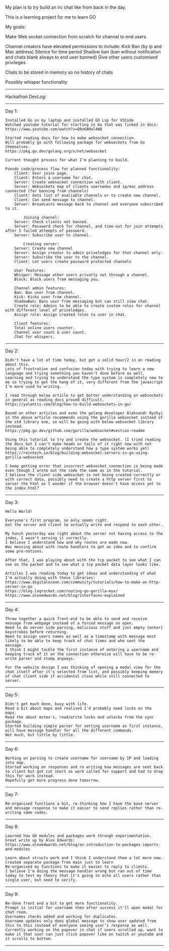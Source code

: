 My plan is to try build an irc chat like from back in the day.

This is a learning project for me to learn GO

My goals:

Make Web socket connection from scratch for channel to end users

Channel creators have elevated permissions to include:
Kick
Ban (by ip and Mac address)
Silence for time period
Shadow ban (ban without notification and chats blank always to end user banned)
Give other users customised privileges

Chats to be stored in memory so no history of chats

Possibly whisper functionality

-   -   -   -   -   -   -   -   -   -   -   -   -   -   -   -   -   -   -   -   -   -

Hackathon DevLog:

-   -   -   -   -   -   -   -   -   -   -   -   -   -   -   -   -   -   -   -   -   -

Day 1:

    Installed Go on my laptop and installed GO Lsp for VSCode
    Watched youtube tutorial for starting in Go that was linked in docs:
    https://www.youtube.com/watch?v=Q0sKAMal4WQ

    Started reading docs for how to make websocket connection.
    Will probably go with following package for websockets from Go themselves.
    https://pkg.go.dev/golang.org/x/net/websocket

    Current thought process for what I'm planning to build.

    Pseudo code/process flow for planned functionality:
        Client: User joins page.
        Client: Enters a username for chat.
        Server: Create websocket connection with client.
        Server: Websockets map of clients usernames and ip/mac address connected (for banning from channels)
        Client: Gets list of avaliable channels or to create new channel.
        Client: Can send message to channel.
        Server: Broadcasts message back to channel and everyone subscribed to it.
        
            Joining channel:
        Server: Check clients not banned.
        Server: Password check for channel, and time-out for join attempts after 5 failed attempts of password.
        Server: Subscribe user to channel.
        
            Creating server:
        Server: Create new channel 
        Server: Assign creator to admin priveledges for that channel only.
        Server: Subscribe the user to the channel.
        Client: Let users create password protected channels

        User features:
        Whisper: Message other users privatly not through a channel.
        Block: Block users from messaging you.

        Channel admin features:
        Ban: Ban user from channel.
        Kick: Kicks user from channel.
        ShadowBan: Bans user from messaging but can still view chat.
        Create role: Admins to be able to create custom roles for channel with different level of priveledges.
        Assign role: Assign created roles to user in chat.

        Client features:
        Total online users counter.
        Channel user count & user count.
        Chat for whispers.


-   -   -   -   -   -   -   -   -   -   -   -   -   -   -   -   -   -   -   -   -   -

Day 2:

    Didn't have a lot of time today, but got a solid hour/2 in on reading about this.
    Lots of frustration and confusion today with trying to learn a new language and trying something you haven't done before as well.
    Learning and trying to understand the type system is completely new to me so trying to get the hang of it, very different from the javascript I'm more used to writing.

    I read through below article to get better understanding on websockets in general as reading docs proved difficult.
    https://yalantis.com/blog/how-to-build-websockets-in-go/

    Based on other articles and even the golang developer Aleksandr Ryzhyi in the above article recommends using the gorilla websocket instead of the std library one, so will be going with below websocket library instead.
    https://pkg.go.dev/github.com/gorilla/websocket#section-readme

    Using this tutorial to try and create the websocket. (I tried reading the docs but I can't make heads or tails of it right now with not being able to completely understand how a type system works yet)
    https://reintech.io/blog/building-websocket-servers-in-go-using-gorilla-websocket

    I keep getting error that incorrect websocket connection is being made even though I wrote out the code the same as in the tutorial.
    I believe the client side websocket is not being created correctly or with correct data, possibly need to create a http server first to server the html as I wonder if the browser doesn't have access yet to the index.html?

-   -   -   -   -   -   -   -   -   -   -   -   -   -   -   -   -   -   -   -   -   -

Day 3:

    Hello World!

    Everyone's first program, so only seems right.
    Got the server and client to actually write and respond to each other.

    My hunch yesterday was right about the server not having access to the index, I wasn't serving it correctly.
    I believe I understand how and why routes are made now.
    Was messing about with route handlers to get an idea and to confirm some pre-notions.

    After that, I was playing about with the tcp packet to see what I can see on the packet and to see what a tcp packet data layer looks like.

    Articles I was reading today to get ideas and understanding of what I'm actually doing with these libraries:
    https://www.digitalocean.com/community/tutorials/how-to-make-an-http-server-in-go
    https://blog.logrocket.com/routing-go-gorilla-mux/
    https://www.alexedwards.net/blog/interfaces-explained

-   -   -   -   -   -   -   -   -   -   -   -   -   -   -   -   -   -   -   -   -   -

Day 4:

    Threw together a quick front-end to be able to send and receive message from webpage instead of a forced message on open.
    Need to do server side parsing, malicious stuff and just empty {enter} keystrokes before returning.
    Need to assign users names as well as a timestamp with message most likely to be able to keep track of chat times and who sent the message.
    I think I might tackle the first instance of entering a username and keeping track of it on the connection otherwise will have to be re-write parser and stamp anyways.

    For the website design I was thinking of opening a modal view for the chat itself after it's selected from list, and possibly keeping memory of chat client side if accidental close while still connected to server.

-   -   -   -   -   -   -   -   -   -   -   -   -   -   -   -   -   -   -   -   -   -

Day 5:

    Didn't get much done, busy with life.
    Read a bit about maps and realised I'd probably need locks on the maps.
    Read the about mutex's, read/write locks and unlocks from the sync package.
    Started building simple parser for setting username as first instance, will have message handler for all the different commands.
    Not much, but little by little.

-   -   -   -   -   -   -   -   -   -   -   -   -   -   -   -   -   -   -   -   -   -

Day 6:

    Working on parsing to create username for username by IP and loading into map.
    Started working on responses and re writing how messages are sent back to client but got cut short as work called for support and had to drop this for work instead.
    Hopefully get more progress done tomorrow.

-   -   -   -   -   -   -   -   -   -   -   -   -   -   -   -   -   -   -   -   -   -

Day 7:

    Re-organised functions a bit, re-thinking how I have the base server and message response to make it easier to send replies rather than re-writing same codes.

-   -   -   -   -   -   -   -   -   -   -   -   -   -   -   -   -   -   -   -   -   -

Day 8:

    Learned how GO modules and packages work through experimentation.
    Great write up by Alex Edwards:
    https://www.alexedwards.net/blog/an-introduction-to-packages-imports-and-modules

    Learn about structs work and I think I understand them a lot more now.
    Created separate package from main just to learn
    Re-organised my functions to make it easier to reply to clients.
    I believe I'm doing the message handler wrong but ran out of time today to test my theory that it's going to echo all users rather than single user, but need to verify.

-   -   -   -   -   -   -   -   -   -   -   -   -   -   -   -   -   -   -   -   -   -

Day 9:

    Re-done front end a bit to get more functionality.
    Prompt is initial for username then after success it'll open modal for chat room.
    Usernames checks added and working for duplicates.
    Username updates only does global message to show user updated from this to this instead of everyone seeing user’s response as well.
    Currently working on the popover in chat if users scrolled up, want to make it that user can just click popover like on twitch or youtube and it scrolls to bottom.

-   -   -   -   -   -   -   -   -   -   -   -   -   -   -   -   -   -   -   -   -   -